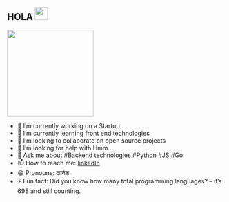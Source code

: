 ## HOLA <img src="https://raw.githubusercontent.com/iampavangandhi/iampavangandhi/master/gifs/Hi.gif" width="30px"></h2>
<p align="left"><img width=200px src="https://media.giphy.com/media/USV0ym3bVWQJJmNu3N/giphy.gif"></p>

- 🔭 I’m currently working on a Startup
- 🌱 I’m currently learning front end technologies
- 👯 I’m looking to collaborate on open source projects
- 🤔 I’m looking for help with Hmm...
- 💬 Ask me about #Backend technologies #Python #JS #Go
- 📫 How to reach me: [linkedIn](https://www.linkedin.com/in/danish-sharma-63623b14a/)
- 😄 Pronouns: दानिश
- ⚡ Fun fact: Did you know how many total programming languages? – it’s 698 and still counting.
